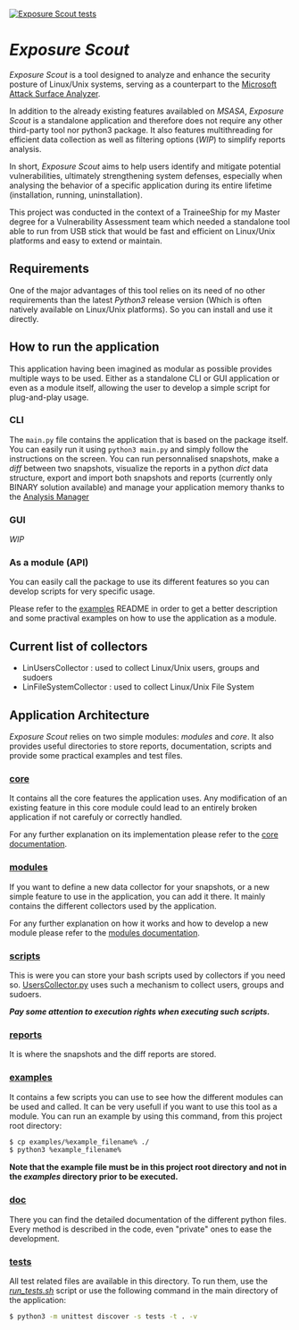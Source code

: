 [![Exposure Scout tests](https://github.com/Tirette-hub/ExposureScout/actions/workflows/unittest_exposurescout.yml/badge.svg)](https://github.com/Tirette-hub/ExposureScout/actions/workflows/unittest_exposurescout.yml)

# **_Exposure Scout_**
_Exposure Scout_ is a tool designed to analyze and enhance the security posture of Linux/Unix systems, serving as a counterpart to the [Microsoft Attack Surface Analyzer](https://github.com/microsoft/AttackSurfaceAnalyzer).

In addition to the already existing features availabled on _MSASA_, _Exposure Scout_ is a standalone application and therefore does not require any other third-party tool nor python3 package. It also features multithreading for efficient data collection as well as filtering options (_WIP_) to simplify reports analysis.

In short, _Exposure Scout_ aims to help users identify and mitigate potential vulnerabilities, ultimately strengthening system defenses, especially when analysing the behavior of a specific application during its entire lifetime (installation, running, uninstallation).

This project was conducted in the context of a TraineeShip for my Master degree for a Vulnerability Assessment team which needed a standalone tool able to run from USB stick that would be fast and efficient on Linux/Unix platforms and easy to extend or maintain.

## Requirements
One of the major advantages of this tool relies on its need of no other requirements than the latest _Python3_ release version (Which is often natively available on Linux/Unix platforms). So you can install and use it directly.

## How to run the application
This application having been imagined as modular as possible provides multiple ways to be used. Either as a standalone CLI or GUI application or even as a module itself, allowing the user to develop a simple script for plug-and-play usage.

### CLI
The `main.py` file contains the application that is based on the package itself. You can easily run it using `python3 main.py` and simply follow the instructions on the screen. You can run personnalised snapshots, make a _diff_ between two snapshots, visualize the reports in a python _dict_ data structure, export and import both snapshots and reports (currently only BINARY solution available) and manage your application memory thanks to the [Analysis Manager](./docs/AM.md)

### GUI
_WIP_

### As a module (API)
You can easily call the package to use its different features so you can develop scripts for very specific usage.

Please refer to the [examples](./examples) README in order to get a better description and some practival examples on how to use the application as a module.

## Current list of collectors
- LinUsersCollector : used to collect Linux/Unix users, groups and sudoers
- LinFileSystemCollector : used to collect Linux/Unix File System

## Application Architecture
_Exposure Scout_ relies on two simple modules: _modules_ and _core_. It also provides useful directories to store reports, documentation, scripts and provide some practical examples and test files.

### [core](./exposurescout/core/) 
It contains all the core features the application uses. Any modification of an existing feature in this core module could lead to an entirely broken application if not carefuly or correctly handled.

For any further explanation on its implementation please refer to the [core documentation](./docs/CORE.md).

### [modules](./exposurescout/modules/) 
If you want to define a new data collector for your snapshots, or a new simple feature to use in the application, you can add it there. It mainly contains the different collectors used by the application.

For any further explanation on how it works and how to develop a new module please refer to the [modules documentation](./docs/MODULES.md).

### [scripts](./exposurescout/scripts/) 
This is were you can store your bash scripts used by collectors if you need so. [UsersCollector.py](./exposurescout/modules/UsersCollector.py) uses such a mechanism to collect users, groups and sudoers.

__*Pay some attention to execution rights when executing such scripts.*__

### [reports](./reports/)
It is where the snapshots and the diff reports are stored.

### [examples](./examples/)
It contains a few scripts you can use to see how the different modules can be used and called. It can be very usefull if you want to use this tool as a module. You can run an example by using this command, from this project root directory:
``` bash
$ cp examples/%example_filename% ./
$ python3 %example_filename%
```

**Note that the example file must be in this project root directory and not in the _examples_ directory prior to be executed.**

### [doc](./docs/)
There you can find the detailed documentation of the different python files. Every method is described in the code, even "private" ones to ease the development.

### [tests](./exposurescout/tests/)
All test related files are available in this directory. To run them, use the [_run\_tests.sh_](./run_tests.sh) script or use the following command in the main directory of the application:
``` bash
$ python3 -m unittest discover -s tests -t . -v
```
